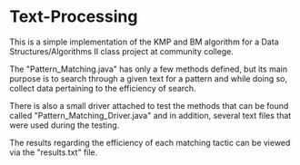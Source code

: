 # Text-Processing
This is a simple implementation of the KMP and BM algorithm for a Data Structures/Algorithms II class project at community college.

The "Pattern_Matching.java" has only a few methods defined, but its main purpose is to search through a given text for a pattern and while doing so, collect data pertaining to the efficiency of search.

There is also a small driver attached to test the methods that can be found called "Pattern_Matching_Driver.java" and in addition, several text files that were used during the testing.

The results regarding the efficiency of each matching tactic can be viewed via the "results.txt" file.
